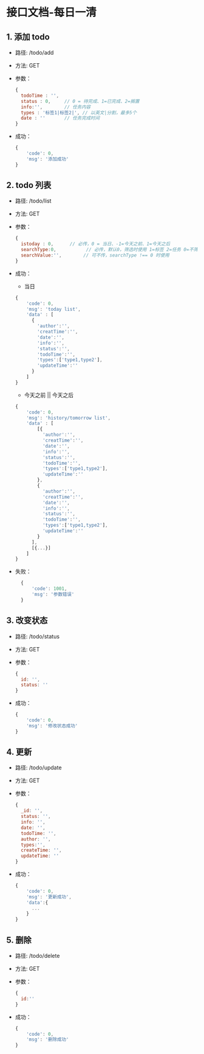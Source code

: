 # 接口文档-每日一清


## 1. 添加 todo

- 路径: /todo/add
- 方法: GET
- 参数：

  ```js
  {
    todoTime : '',
    status : 0,     // 0 = 待完成、1=已完成、2=搁置
    info:'',        // 任务内容
    types : '标签1|标签2|', // 以英文|分割，最多5个
    date : ''       // 任务完成时间
  }

  ```

- 成功：
  ```js
  {
      'code': 0,
      'msg': '添加成功'
  }
  ```

## 2. todo 列表

- 路径: /todo/list
- 方法: GET
- 参数：

  ```js
  {
    istoday : 0,      // 必传，0 = 当日、-1=今天之前、1=今天之后
    searchType:0,           // 必传，默认0，筛选时使用 1=标签 2=任务 0=不筛选
    searchValue:'',        // 可不传，searchType !== 0 时使用
  }

  ```

- 成功：

  - 当日

  ```js
  {
      'code': 0,
      'msg': 'today list',
      'data' : [
        {
          'author':'',
          'creatTime':'',
          'date':'',
          'info':'',
          'status':'',
          'todoTime':'',
          'types':['type1,type2'],
          'updateTime':''
        }
      ]
  }
  ```

  - 今天之前 || 今天之后

  ```js
  {
      'code': 0,
      'msg': 'history/tomorrow list',
      'data' : [
          [{
            'author':'',
            'creatTime':'',
            'date':'',
            'info':'',
            'status':'',
            'todoTime':'',
            'types':['type1,type2'],
            'updateTime':''
          },
          {
            'author':'',
            'creatTime':'',
            'date':'',
            'info':'',
            'status':'',
            'todoTime':'',
            'types':['type1,type2'],
            'updateTime':''
          }
        ],
        [{...}]
      ]
  }
  ```
- 失败：
  ```js
    {
        'code': 1001,
        'msg': '参数错误'
    }

  ```

## 3. 改变状态

- 路径: /todo/status
- 方法: GET
- 参数：

  ```js
  {
    id: '',
    status: ''
  }

  ```
- 成功：
  ```js
  {
      'code': 0,
      'msg': '修改状态成功'
  }
  ```

  
## 4. 更新

- 路径: /todo/update
- 方法: GET
- 参数：

  ```js
  {
    _id: '',
    status: '',
    info: '',
    date: '',
    todoTime: '',
    author: '',
    types:'',
    createTime: '',
    updateTime: ''
  }

  ```
- 成功：
  ```js
  {
      'code': 0,
      'msg': '更新成功',
      'data':{
        ...
      }
  }
  ```

## 5. 删除

- 路径: /todo/delete
- 方法: GET
- 参数：

  ```js
  {
    id:''
  }

  ```
- 成功：
  ```js
  {
      'code': 0,
      'msg': '删除成功'
  }
  ```